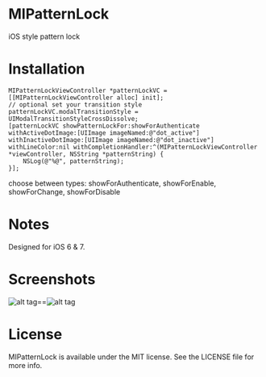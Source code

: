 MIPatternLock
============

iOS style pattern lock

Installation
============

    MIPatternLockViewController *patternLockVC = [[MIPatternLockViewController alloc] init];
    // optional set your transition style
    patternLockVC.modalTransitionStyle = UIModalTransitionStyleCrossDissolve;
    [patternLockVC showPatternLockFor:showForAuthenticate withActiveDotImage:[UIImage imageNamed:@"dot_active"] withInactiveDotImage:[UIImage imageNamed:@"dot_inactive"] withLineColor:nil withCompletionHandler:^(MIPatternLockViewController *viewController, NSString *patternString) {
        NSLog(@"%@", patternString);
    }];
    
choose between types:
    showForAuthenticate, showForEnable, showForChange, showForDisable
    
    
Notes
============

Designed for iOS 6 & 7.

Screenshots
============
![alt tag](https://raw.github.com/mustafaibrahim989/MIPatternLock/master/screenshot1.png)==![alt tag](https://raw.github.com/mustafaibrahim989/MIPatternLock/master/screenshot2.png)


License
============
MIPatternLock is available under the MIT license. See the LICENSE file for more info.
